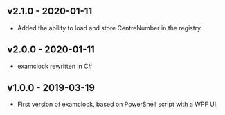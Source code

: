## v2.1.0 - 2020-01-11

- Added the ability to load and store CentreNumber in the registry.

## v2.0.0 - 2020-01-11

- examclock rewritten in C#

## v1.0.0 - 2019-03-19

- First version of examclock, based on  PowerShell script with a WPF UI.